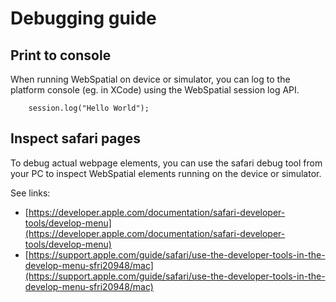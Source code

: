 # Debugging guide

##  Print to console
When running WebSpatial on device or simulator, you can log to the platform console (eg. in XCode) using the WebSpatial session log API.

```
    session.log("Hello World");
```

## Inspect safari pages

To debug actual webpage elements, you can use the safari debug tool from your PC to inspect WebSpatial elements running on the device or simulator.

See links:
 - [https://developer.apple.com/documentation/safari-developer-tools/develop-menu](https://developer.apple.com/documentation/safari-developer-tools/develop-menu)
 - [https://support.apple.com/guide/safari/use-the-developer-tools-in-the-develop-menu-sfri20948/mac](https://support.apple.com/guide/safari/use-the-developer-tools-in-the-develop-menu-sfri20948/mac)